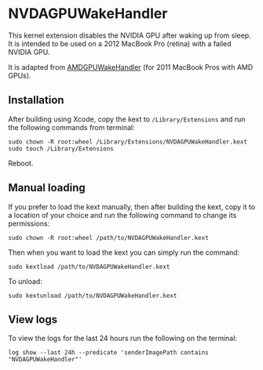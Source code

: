 #  NVDAGPUWakeHandler

This kernel extension disables the NVIDIA GPU after waking up from sleep. It is intended to be used on a 2012 MacBook Pro (retina) with a failed NVIDIA GPU.

It is adapted from [AMDGPUWakeHandler](https://github.com/blackgate/AMDGPUWakeHandler) (for 2011 MacBook Pros with AMD GPUs).

## Installation

After building using Xcode, copy the kext to `/Library/Extensions` and run the following commands from terminal:

```
sudo chown -R root:wheel /Library/Extensions/NVDAGPUWakeHandler.kext
sudo touch /Library/Extensions
```

Reboot.

## Manual loading

If you prefer to load the kext manually, then after building the kext, copy it to a location of your choice and run the following command to change its permissions:

```
sudo chown -R root:wheel /path/to/NVDAGPUWakeHandler.kext
```

Then when you want to load the kext you can simply run the command:

```
sudo kextload /path/to/NVDAGPUWakeHandler.kext
```

To unload:

```
sudo kextunload /path/to/NVDAGPUWakeHandler.kext
```

## View logs

To view the logs for the last 24 hours run the following on the terminal:
```
log show --last 24h --predicate 'senderImagePath contains "NVDAGPUWakeHandler"'
```
